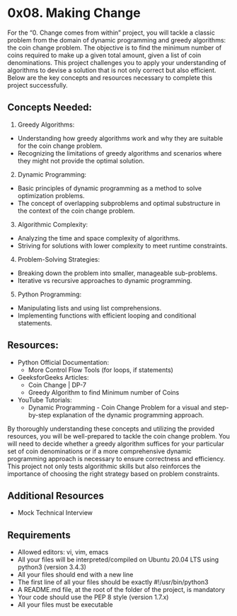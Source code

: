 # 0x08. Making Change
For the “0. Change comes from within” project, you will tackle a classic problem from the domain of dynamic programming and greedy algorithms: the coin change problem. The objective is to find the minimum number of coins required to make up a given total amount, given a list of coin denominations. This project challenges you to apply your understanding of algorithms to devise a solution that is not only correct but also efficient. Below are the key concepts and resources necessary to complete this project successfully.

## Concepts Needed:
1. Greedy Algorithms:
- Understanding how greedy algorithms work and why they are suitable for the coin change problem.
- Recognizing the limitations of greedy algorithms and scenarios where they might not provide the optimal solution.

2. Dynamic Programming:
- Basic principles of dynamic programming as a method to solve optimization problems.
- The concept of overlapping subproblems and optimal substructure in the context of the coin change problem.

3. Algorithmic Complexity:
- Analyzing the time and space complexity of algorithms.
- Striving for solutions with lower complexity to meet runtime constraints.

4. Problem-Solving Strategies:
- Breaking down the problem into smaller, manageable sub-problems.
- Iterative vs recursive approaches to dynamic programming.

5. Python Programming:
- Manipulating lists and using list comprehensions.
- Implementing functions with efficient looping and conditional statements.

## Resources:
- Python Official Documentation:
	* More Control Flow Tools (for loops, if statements)
- GeeksforGeeks Articles:
	* Coin Change | DP-7
	* Greedy Algorithm to find Minimum number of Coins
- YouTube Tutorials:
	* Dynamic Programming - Coin Change Problem for a visual and step-by-step explanation of the dynamic programming approach.

By thoroughly understanding these concepts and utilizing the provided resources, you will be well-prepared to tackle the coin change problem. You will need to decide whether a greedy algorithm suffices for your particular set of coin denominations or if a more comprehensive dynamic programming approach is necessary to ensure correctness and efficiency. This project not only tests algorithmic skills but also reinforces the importance of choosing the right strategy based on problem constraints.

## Additional Resources
- Mock Technical Interview

## Requirements
- Allowed editors: vi, vim, emacs
- All your files will be interpreted/compiled on Ubuntu 20.04 LTS using python3 (version 3.4.3)
- All your files should end with a new line
- The first line of all your files should be exactly #!/usr/bin/python3
- A README.md file, at the root of the folder of the project, is mandatory
- Your code should use the PEP 8 style (version 1.7.x)
- All your files must be executable
